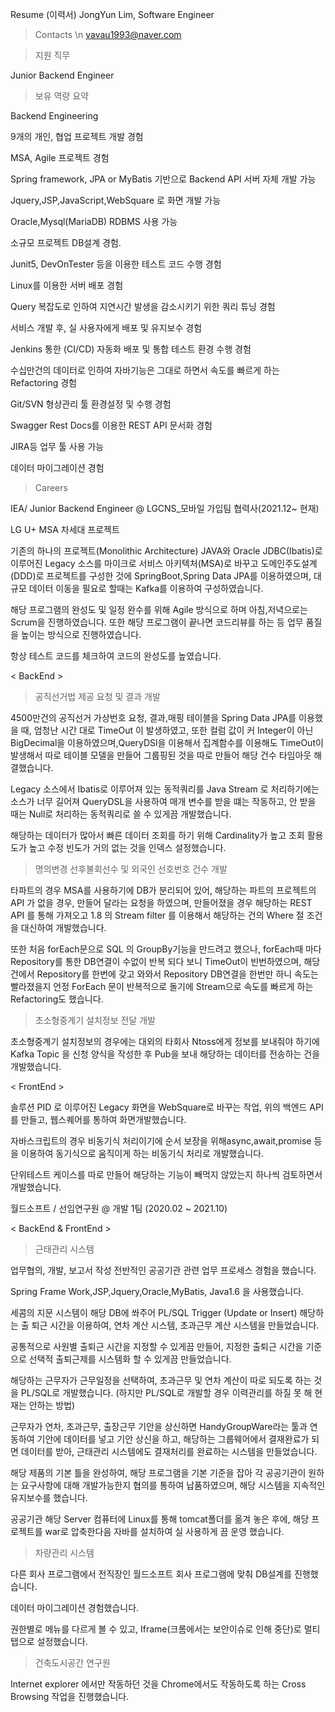 Resume (이력서)
JongYun Lim, Software Engineer 

 
 

> Contacts \n
vavau1993@naver.com 

> 지원 직무  

Junior Backend Engineer  

 

> 보유 역량 요약 

Backend Engineering 

9개의 개인, 협업 프로젝트 개발 경험 

MSA, Agile 프로젝트 경험 

Spring framework, JPA or MyBatis  기반으로  Backend API 서버 자체 개발 가능 

Jquery,JSP,JavaScript,WebSquare 로 화면 개발 가능 

Oracle,Mysql(MariaDB) RDBMS 사용 가능 

소규모 프로젝트 DB설계 경험. 

Junit5, DevOnTester 등을 이용한 테스트 코드 수행 경험 

Linux를 이용한 서버 배포 경험 

Query 복잡도로 인하여 지연시간 발생을 감소시키기 위한 쿼리 튜닝 경험 

서비스 개발 후, 실 사용자에게 배포 및 유지보수 경험 

Jenkins 통한 (CI/CD) 자동화 배포 및 통합 테스트 환경 수행 경험 

수십만건의 데이터로 인하여 자바기능은 그대로 하면서 속도를 빠르게 하는 Refactoring 경험 

Git/SVN 형상관리 툴 환경설정 및 수행 경험 

Swagger Rest Docs를 이용한 REST API 문서화 경험 

JIRA등 업무 툴 사용 가능 

데이터 마이그레이션 경험 
 
 

 

 

 

>Careers  

 
 

IEA/ Junior Backend Engineer @ LGCNS_모바일 가입팀 협력사(2021.12~ 현재) 

LG U+ MSA 차세대 프로젝트 

기존의 하나의 프로젝트(Monolithic Architecture)  JAVA와 Oracle JDBC(Ibatis)로 이루어진 Legacy 소스를  마이크로 서비스 아키텍처(MSA)로 바꾸고 도메인주도설계(DDD)로 프로젝트를 구성한 것에 SpringBoot,Spring Data JPA를 이용하였으며, 대규모 데이터 이동을 필요로 할때는 Kafka를 이용하여 구성하였습니다.   

해당 프로그램의 완성도 및 일정 완수를 위해 Agile 방식으로 하며 아침,저녁으로는  Scrum을 진행하였습니다. 또한 해당 프로그램이 끝나면 코드리뷰를 하는 등 업무 품질을 높이는 방식으로 진행하였습니다. 

항상 테스트 코드를 체크하여 코드의 완성도를 높였습니다. 

      

< BackEnd > 

> 공직선거법 제공 요청 및 결과 개발 

4500만건의 공직선거 가상번호 요청, 결과,매핑 테이블을 Spring Data JPA를 이용했을 때, 엄청난 시간 대로 TimeOut 이 발생하였고, 또한 컬럼 값이 커 Integer이 아닌 BigDecimal을 이용하였으며,QueryDSl을 이용해서 집계함수를 이용해도 TimeOut이 발생해서  따로 테이블 모델을 만들어 그룹핑된 것을 따로 만들어 해당 건수 타임아웃 해결했습니다. 

Legacy 소스에서 Ibatis로 이루어져 있는 동적쿼리를   Java Stream 로 처리하기에는 소스가 너무 길어져 QueryDSL을 사용하여 매개 변수를 받을 떄는 작동하고, 안 받을 때는 Null로 처리하는 동적쿼리로 쓸 수 있게끔 개발했습니다. 

해당하는 데이터가 많아서  빠른 데이터 조회를 하기 위해 Cardinality가 높고 조회 활용도가 높고 수정 빈도가 거의 없는 것을  인덱스 설정했습니다. 

> 명의변경 선후불회선수 및 외국인 선호번호 건수 개발 

 타파트의 경우 MSA를 사용하기에 DB가 분리되어 있어, 해당하는 파트의 프로젝트의 API 가 없을 경우, 만들어 달라는 요청을 하였으며,  만들어졌을 경우 해당하는 REST API 를 통해 가져오고 1.8 의 Stream filter 를 이용해서 해당하는 건의 Where 절 조건을 대신하여 개발했습니다. 

또한 처음 forEach문으로 SQL 의 GroupBy기능을 만드려고 했으나, forEach때 마다 Repository를 통한 DB연결이 수없이 반복 되다 보니 TimeOut이 빈번하였으며, 해당 건에서 Repository를 한번에 갖고 와와서 Repository DB연결을 한번만 하니 속도는 빨라졌을지 언정 ForEach 문이 반복적으로 돌기에 Stream으로 속도를 빠르게 하는 Refactoring도 했습니다. 

>  초소형중계기 설치정보 전달 개발 

초소형중계기 설치정보의 경우에는 대외의 타회사 Ntoss에게 정보를 보내줘야 하기에 Kafka Topic 을 신청 양식을 작성한 후 Pub을 보내 해당하는 데이터를 전송하는 건을 개발했습니다. 

< FrontEnd > 

솔루션 PID 로 이루어진 Legacy 화면을 WebSquare로 바꾸는 작업, 위의 백엔드 API를 만들고, 웹스퀘어를 통하여 화면개발했습니다. 

자바스크립트의 경우 비동기식 처리이기에 순서 보장을 위해async,await,promise 등을 이용하여 동기식으로 움직이게 하는 비동기식 처리로 개발했습니다. 

단위테스트 케이스를 따로 만들어 해당하는 기능이 빼먹지 않았는지 하나씩 검토하면서 개발했습니다. 
 

월드소프트 /  선임연구원 @ 개발 1팀 (2020.02 ~ 2021.10) 

< BackEnd & FrontEnd > 

> 근태관리 시스템 

업무협의, 개발, 보고서 작성 전반적인 공공기관 관련 업무 프로세스 경험을 했습니다. 

Spring Frame Work,JSP,Jquery,Oracle,MyBatis, Java1.6 을 사용했습니다. 

세콤의 지문 시스템이 해당 DB에 쏴주어 PL/SQL Trigger (Update or Insert) 해당하는 출 퇴근 시간을 이용하여, 연차 계산 시스템, 초과근무 계산 시스템을 만들었습니다. 

공통적으로 사원별 출퇴근 시간을 지정할 수 있게끔 만들어, 지정한 출퇴근 시간을 기준으로 선택적 출퇴근제를 시스템화 할 수 있게끔 만들었습니다. 

해당하는 근무자가 근무일정을 선택하여, 초과근무 및 연차 계산이 따로 되도록 하는 것을 PL/SQL로 개발했습니다. (하지만 PL/SQL로 개발할 경우 이력관리를 하질 못 해 현재는 안하는 방법) 

근무자가 연차, 초과근무, 출장근무 기안을 상신하면 HandyGroupWare라는 툴과 연동하여 기안에 데이터를 넣고 기안 상신을 하고, 해당하는 그룹웨어에서 결재완료가 되면 데이터를 받아, 근태관리 시스템에도 결재처리를 완료하는 시스템을 만들었습니다. 

해당 제품의 기본 틀을 완성하여, 해당 프로그램을 기본 기준을 잡아 각 공공기관이 원하는 요구사항에 대해 개발가능한지 협의를 통하여 납품하였으며, 해당 시스템을 지속적인 유지보수를 했습니다. 

공공기관 해당 Server 컴퓨터에 Linux를 통해 tomcat폴더를 옮겨 놓은 후에, 해당 프로젝트를 war로 압축한다음 자바를 설치하여 실 사용하게 끔 운영 했습니다. 

 

>차량관리 시스템 

다른 회사 프로그램에서 전직장인 월드소프트 회사 프로그램에 맞춰 DB설계를 진행했습니다. 

데이터 마이그레이션 경험했습니다. 

권한별로 메뉴를 다르게 볼 수 있고, Iframe(크롬에서는 보안이슈로 인해 중단)로 멀티탭으로 설정했습니다. 

>건축도시공간 연구원 

Internet explorer 에서만 작동하던 것을 Chrome에서도  작동하도록 하는 Cross Browsing 작업을 진행했습니다. 
